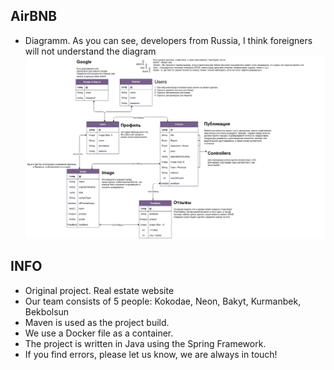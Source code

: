 ## AirBNB
- Diagramm. As you can see, developers from Russia, I think foreigners will not understand the diagram
![Diagramm](https://github.com/Odysseus64/airbnb/blob/master/AirBNB.png)

## INFO
- Original project. Real estate website
- Our team consists of 5 people: Kokodae, Neon, Bakyt, Kurmanbek, Bekbolsun
- Maven is used as the project build.
- We use a Docker file as a container.
- The project is written in Java using the Spring Framework.
- If you find errors, please let us know, we are always in touch!
